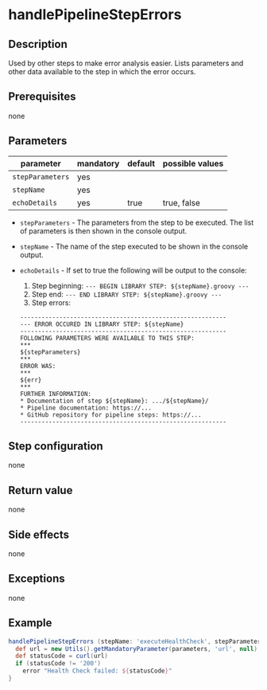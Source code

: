 # handlePipelineStepErrors

## Description

Used by other steps to make error analysis easier. Lists parameters and other data available to the step in which the error occurs.

## Prerequisites

none

## Parameters

| parameter        | mandatory | default | possible values |
| -----------------|-----------|---------|-----------------|
| `stepParameters` | yes       |         |                 |
| `stepName`       | yes       |         |                 |
| `echoDetails`    | yes       | true    | true, false     |

* `stepParameters` - The parameters from the step to be executed. The list of parameters is then shown in the console output.
* `stepName` - The name of the step executed to be shown in the console output.
* `echoDetails` - If set to true the following will be output to the console:
    1. Step beginning: `--- BEGIN LIBRARY STEP: ${stepName}.groovy ---`
    2. Step end: `--- END LIBRARY STEP: ${stepName}.groovy ---`
    3. Step errors:

    ```log
    ----------------------------------------------------------
    --- ERROR OCCURED IN LIBRARY STEP: ${stepName}
    ----------------------------------------------------------
    FOLLOWING PARAMETERS WERE AVAILABLE TO THIS STEP:
    ***
    ${stepParameters}
    ***
    ERROR WAS:
    ***
    ${err}
    ***
    FURTHER INFORMATION:
    * Documentation of step ${stepName}: .../${stepName}/
    * Pipeline documentation: https://...
    * GitHub repository for pipeline steps: https://...
    ----------------------------------------------------------
    ```

## Step configuration

none

## Return value

none

## Side effects

none

## Exceptions

none

## Example

```groovy
handlePipelineStepErrors (stepName: 'executeHealthCheck', stepParameters: parameters) {
  def url = new Utils().getMandatoryParameter(parameters, 'url', null)
  def statusCode = curl(url)
  if (statusCode != '200')
    error "Health Check failed: ${statusCode}"
}
```

